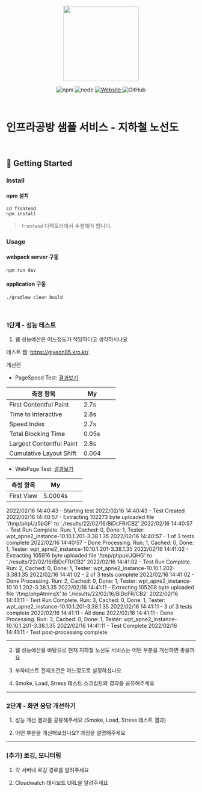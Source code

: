 <p align="center">
    <img width="200px;" src="https://raw.githubusercontent.com/woowacourse/atdd-subway-admin-frontend/master/images/main_logo.png"/>
</p>
<p align="center">
  <img alt="npm" src="https://img.shields.io/badge/npm-%3E%3D%205.5.0-blue">
  <img alt="node" src="https://img.shields.io/badge/node-%3E%3D%209.3.0-blue">
  <a href="https://edu.nextstep.camp/c/R89PYi5H" alt="nextstep atdd">
    <img alt="Website" src="https://img.shields.io/website?url=https%3A%2F%2Fedu.nextstep.camp%2Fc%2FR89PYi5H">
  </a>
  <img alt="GitHub" src="https://img.shields.io/github/license/next-step/atdd-subway-service">
</p>

<br>

# 인프라공방 샘플 서비스 - 지하철 노선도

<br>

## 🚀 Getting Started

### Install
#### npm 설치
```
cd frontend
npm install
```
> `frontend` 디렉토리에서 수행해야 합니다.

### Usage
#### webpack server 구동
```
npm run dev
```
#### application 구동
```
./gradlew clean build
```
<br>


### 1단계 - 성능 테스트
1. 웹 성능예산은 어느정도가 적당하다고 생각하시나요

테스트 웹: https://giyeon95.kro.kr/

개선전
 - PageSpeed Test: [결과보기](https://pagespeed.web.dev/report?url=https%3A%2F%2Fgiyeon95.kro.kr%2F)

| 측정 항목                    | My    |     |     |
|--------------------------|-------|-----|-----|
| First Contentful Paint   | 2.7s  |     |     |
| Time to Interactive      | 2.8s  |     |     |
| Speed Index              | 2.7s  |     |     |
| Total Blocking Time      | 0.05s |     |     |
| Largest Contentful Paint | 2.8s  |     |     |
| Cumulative Layout Shift  | 0.004 |     |     |

- WebPage Test: [결과보기](https://www.webpagetest.org/result/220216_BiDcFR_CB2/)

| 측정 항목      | My      |     |     |
|------------|---------|-----|-----|
| First View | 5.0004s |     |     |



2022/02/16 14:40:43 - Starting test
2022/02/16 14:40:43 - Test Created
2022/02/16 14:40:57 - Extracting 102273 byte uploaded file '/tmp/phpUz5bGF' to './results/22/02/16/BiDcFR/CB2'
2022/02/16 14:40:57 - Test Run Complete. Run: 1, Cached: 0, Done: 1, Tester: wpt_apne2_instance-10.10.1.201-3.38.1.35
2022/02/16 14:40:57 - 1 of 3 tests complete
2022/02/16 14:40:57 - Done Processing. Run: 1, Cached: 0, Done: 1, Tester: wpt_apne2_instance-10.10.1.201-3.38.1.35
2022/02/16 14:41:02 - Extracting 105916 byte uploaded file '/tmp/phpukUQHG' to './results/22/02/16/BiDcFR/CB2'
2022/02/16 14:41:02 - Test Run Complete. Run: 2, Cached: 0, Done: 1, Tester: wpt_apne2_instance-10.10.1.202-3.38.1.35
2022/02/16 14:41:02 - 2 of 3 tests complete
2022/02/16 14:41:02 - Done Processing. Run: 2, Cached: 0, Done: 1, Tester: wpt_apne2_instance-10.10.1.202-3.38.1.35
2022/02/16 14:41:11 - Extracting 105208 byte uploaded file '/tmp/phpAtnmqX' to './results/22/02/16/BiDcFR/CB2'
2022/02/16 14:41:11 - Test Run Complete. Run: 3, Cached: 0, Done: 1, Tester: wpt_apne2_instance-10.10.1.201-3.38.1.35
2022/02/16 14:41:11 - 3 of 3 tests complete
2022/02/16 14:41:11 - All done
2022/02/16 14:41:11 - Done Processing. Run: 3, Cached: 0, Done: 1, Tester: wpt_apne2_instance-10.10.1.201-3.38.1.35
2022/02/16 14:41:11 - Test Complete
2022/02/16 14:41:11 - Test post-processing complete

---


2. 웹 성능예산을 바탕으로 현재 지하철 노선도 서비스는 어떤 부분을 개선하면 좋을까요

3. 부하테스트 전제조건은 어느정도로 설정하셨나요

4. Smoke, Load, Stress 테스트 스크립트와 결과를 공유해주세요

---

### 2단계 - 화면 응답 개선하기
1. 성능 개선 결과를 공유해주세요 (Smoke, Load, Stress 테스트 결과)

2. 어떤 부분을 개선해보셨나요? 과정을 설명해주세요

---

### [추가] 로깅, 모니터링
1. 각 서버내 로깅 경로를 알려주세요

2. Cloudwatch 대시보드 URL을 알려주세요
